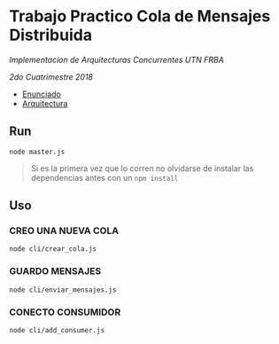 # Trabajo Practico Cola de Mensajes Distribuida
*Implementacion de Arquitecturas Concurrentes UTN FRBA*

*2do Cuatrimestre 2018*


- [Enunciado](https://docs.google.com/document/d/18UB4slfDrlvhyx57nHtLp1LkfNOenajvnI_Jm06BaCE/edit)
- [Arquitectura](https://docs.google.com/document/d/1GS7BGE-P46VPbF90aM__Ry0TZEZ2GpYBElyf6C0-PsE/edit)

## Run
```
node master.js
```
> Si es la primera vez que lo corren no olvidarse de instalar las dependencias antes con un ```npm install```
## Uso

### CREO UNA NUEVA COLA

```
node cli/crear_cola.js
```

### GUARDO MENSAJES

```
node cli/enviar_mensajes.js
```


### CONECTO CONSUMIDOR
```
node cli/add_consumer.js
```
